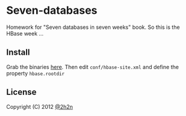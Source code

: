 # Seven-databases

Homework for "Seven databases in seven weeks" book. So this is the HBase week ...

## Install

Grab the binaries [here](https://www.apache.org/dyn/closer.cgi/hbase/).
Then edit `conf/hbase-site.xml` and define the property `hbase.rootdir`


## License

Copyright (C) 2012 [@2h2n](https://twitter.com/2h2n/)

